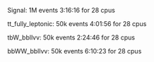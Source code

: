 Signal:
1M events
3:16:16 for 28 cpus

tt_fully_leptonic:
50k events
4:01:56 for 28 cpus

tbW_bbllvv:
50k events
2:24:46 for 28 cpus

bbWW_bbllvv:
50k events
6:10:23 for 28 cpus
